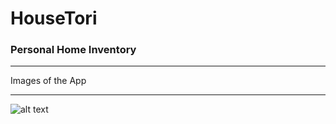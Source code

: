 # HouseTori

### Personal Home Inventory

---

Images of the App

---

![alt text](https://github.com/adam-p/markdown-here/raw/master/src/assets/housetori-images/1.PNG)
